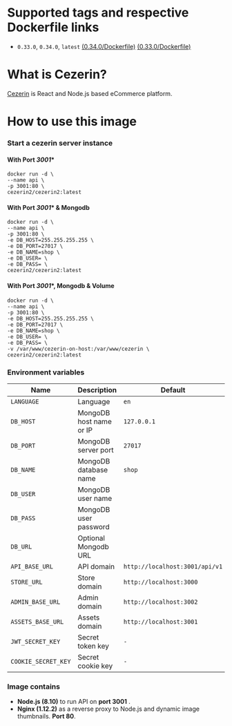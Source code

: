 # Supported tags and respective Dockerfile links

- ```0.33.0```, ```0.34.0```, ```latest```
[(0.34.0/Dockerfile)](https://github.com/cezerin2/docker-cezerin2/blob/v0.34.0/cezerin2/Dockerfile)
[(0.33.0/Dockerfile)](https://github.com/cezerin2/docker-cezerin2/blob/v0.33.0/images/0.33.0/Dockerfile)


# What is Cezerin?
[Cezerin](https://github.com/cezerin2/cezerin2) is React and Node.js based eCommerce platform.

# How to use this image

### Start a cezerin server instance

#### With Port ***3001****

```shell
docker run -d \
--name api \
-p 3001:80 \
cezerin2/cezerin2:latest
```

#### With Port ***3001**** & Mongodb

```shell
docker run -d \
--name api \
-p 3001:80 \
-e DB_HOST=255.255.255.255 \
-e DB_PORT=27017 \
-e DB_NAME=shop \
-e DB_USER= \
-e DB_PASS= \
cezerin2/cezerin2:latest
```

#### With Port ***3001****, Mongodb & Volume

```shell
docker run -d \
--name api \
-p 3001:80 \
-e DB_HOST=255.255.255.255 \
-e DB_PORT=27017 \
-e DB_NAME=shop \
-e DB_USER= \
-e DB_PASS= \
-v /var/www/cezerin-on-host:/var/www/cezerin \
cezerin2/cezerin2:latest
```

### Environment variables

Name|Description|Default
-|-|-
`LANGUAGE`|Language|`en`
`DB_HOST`|MongoDB host name or IP|`127.0.0.1`
`DB_PORT`|MongoDB server port|`27017`
`DB_NAME`|MongoDB database name|`shop`
`DB_USER`|MongoDB user name|
`DB_PASS`|MongoDB user password|
`DB_URL`|Optional Mongodb URL|
`API_BASE_URL`|API domain|`http://localhost:3001/api/v1`
`STORE_URL`|Store domain|`http://localhost:3000`
`ADMIN_BASE_URL`|Admin domain|`http://localhost:3002`
`ASSETS_BASE_URL`|Assets domain|`http://localhost:3001`
`JWT_SECRET_KEY`|Secret token key|`-`
`COOKIE_SECRET_KEY`|Secret cookie key|`-`


### Image contains

- **Node.js (8.10)** to run
API on **port 3001** .
- **Nginx (1.12.2)** as a reverse proxy to Node.js and dynamic image thumbnails. **Port 80**.
